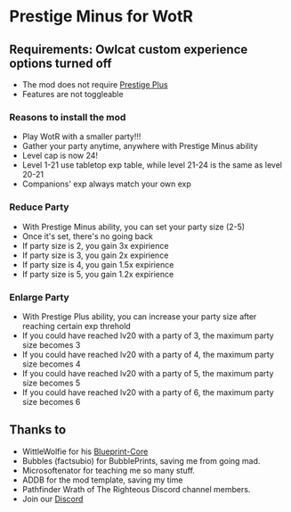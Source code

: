 # Prestige Minus for WotR
## Requirements: Owlcat custom experience options turned off
- The mod does not require [Prestige Plus](https://github.com/YLMstring/Prestige-Plus)
- Features are not toggleable
### Reasons to install the mod
- Play WotR with a smaller party!!!
- Gather your party anytime, anywhere with Prestige Minus ability
- Level cap is now 24!
- Level 1-21 use tabletop exp table, while level 21-24 is the same as level 20-21
- Companions' exp always match your own exp
### Reduce Party
- With Prestige Minus ability, you can set your party size (2-5)
- Once it's set, there's no going back
- If party size is 2, you gain 3x expirience
- If party size is 3, you gain 2x expirience
- If party size is 4, you gain 1.5x expirience
- If party size is 5, you gain 1.2x expirience
### Enlarge Party
- With Prestige Plus ability, you can increase your party size after reaching certain exp threhold
- If you could have reached lv20 with a party of 3, the maximum party size becomes 3
- If you could have reached lv20 with a party of 4, the maximum party size becomes 4
- If you could have reached lv20 with a party of 5, the maximum party size becomes 5
- If you could have reached lv20 with a party of 6, the maximum party size becomes 6

## Thanks to  
-   WittleWolfie for his [Blueprint-Core](https://wittlewolfie.github.io/WW-Blueprint-Core/index.html)
-   Bubbles (factsubio) for BubblePrints, saving me from going mad.
-   Microsoftenator for teaching me so many stuff.
-   ADDB for the mod template, saving my time   
-   Pathfinder Wrath of The Righteous Discord channel members.
-   Join our [Discord](https://discord.com/invite/wotr)
